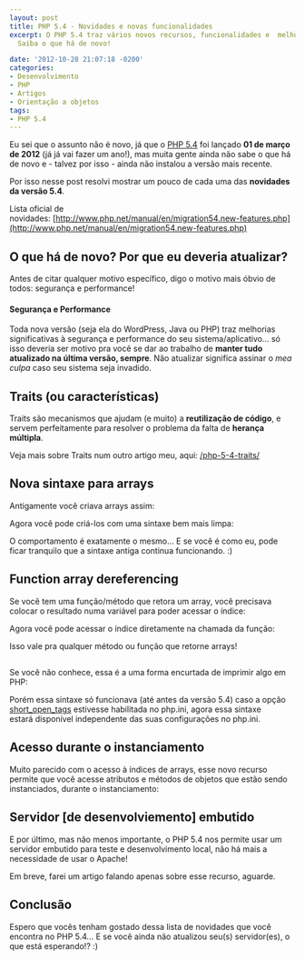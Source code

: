 ```yaml
---
layout: post
title: PHP 5.4 - Novidades e novas funcionalidades
excerpt: O PHP 5.4 traz vários novos recursos, funcionalidades e  melhorias de sintaxe.
  Saiba o que há de novo!

date: '2012-10-28 21:07:18 -0200'
categories:
- Desenvolvimento
- PHP
- Artigos
- Orientação a objetos
tags:
- PHP 5.4
---
```

Eu sei que o assunto não é novo, já que o [PHP 5.4](http://php.net/releases/5_4_0.php) foi lançado <strong>01 de março de 2012</strong> (já já vai fazer um ano!), mas muita gente ainda não sabe o que há de novo e - talvez por isso - ainda não instalou a versão mais recente.

Por isso nesse post resolvi mostrar um pouco de cada uma das <strong>novidades da versão 5.4</strong>.

Lista oficial de novidades: [http://www.php.net/manual/en/migration54.new-features.php](http://www.php.net/manual/en/migration54.new-features.php)

## O que há de novo? Por que eu deveria atualizar?
Antes de citar qualquer motivo específico, digo o motivo mais óbvio de todos: segurança e performance!

#### Segurança e Performance
Toda nova versão (seja ela do WordPress, Java ou PHP) traz melhorias significativas à segurança e performance do seu sistema/aplicativo... só isso deveria ser motivo pra você se dar ao trabalho de <strong>manter tudo atualizado na última versão, sempre</strong>. Não atualizar significa assinar o <em>mea culpa</em> caso seu sistema seja invadido.

## Traits (ou características)
Traits são mecanismos que ajudam (e muito) a <strong>reutilização de código</strong>, e servem perfeitamente para resolver o problema da falta de <strong>herança múltipla</strong>.

Veja mais sobre Traits num outro artigo meu, aqui: [/php-5-4-traits/](/php-5-4-traits)

## Nova sintaxe para arrays
Antigamente você criava arrays assim:

<div data-gist-id="3970221" data-gist-show-loading="false"></div>

Agora você pode criá-los com uma sintaxe bem mais limpa:

<div data-gist-id="3970226" data-gist-show-loading="false"></div>

O comportamento é exatamente o mesmo... E se você é como eu, pode ficar tranquilo que a sintaxe antiga continua funcionando. :)

## Function array dereferencing
Se você tem uma função/método que retora um array, você precisava colocar o resultado numa variável para poder acessar o índice:

<div data-gist-id="3970242" data-gist-show-loading="false"></div>

Agora você pode acessar o índice diretamente na chamada da função:

<div data-gist-id="3970245" data-gist-show-loading="false"></div>

Isso vale pra qualquer método ou função que retorne arrays!

## <?="Sempre disponível"?>
Se você não conhece, essa é a uma forma encurtada de imprimir algo em PHP:

<div data-gist-id="3970264" data-gist-show-loading="false"></div>

Porém essa sintaxe só funcionava (até antes da versão 5.4) caso a opção [short_open_tags](http://www.php.net/manual/en/ini.core.php#ini.short-open-tag) estivesse habilitada no php.ini, agora essa sintaxe estará disponível independente das suas configurações no php.ini.

## Acesso durante o instanciamento
Muito parecido com o acesso à índices de arrays, esse novo recurso permite que você acesse atributos e métodos de objetos que estão sendo instanciados, durante o instanciamento:

<div data-gist-id="3970279" data-gist-show-loading="false"></div>

## Servidor [de desenvolviemento] embutido
E por último, mas não menos importante, o PHP 5.4 nos permite usar um servidor embutido para teste e desenvolvimento local, não há mais a necessidade de usar o Apache!

Em breve, farei um artigo falando apenas sobre esse recurso, aguarde.

## Conclusão
Espero que vocês tenham gostado dessa lista de novidades que você encontra no PHP 5.4... E se você ainda não atualizou seu(s) servidor(es), o que está esperando!? :)

